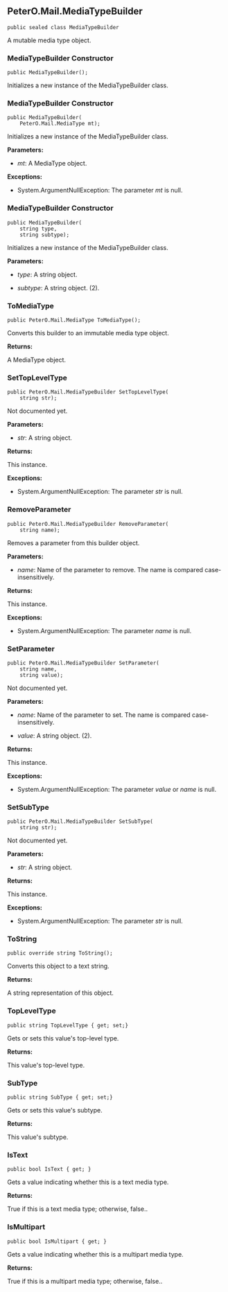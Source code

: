 ﻿## PeterO.Mail.MediaTypeBuilder

    public sealed class MediaTypeBuilder

A mutable media type object.

### MediaTypeBuilder Constructor

    public MediaTypeBuilder();

Initializes a new instance of the MediaTypeBuilder class.

### MediaTypeBuilder Constructor

    public MediaTypeBuilder(
        PeterO.Mail.MediaType mt);

Initializes a new instance of the MediaTypeBuilder class.

<b>Parameters:</b>

 * <i>mt</i>: A MediaType object.

<b>Exceptions:</b>

 * System.ArgumentNullException: 
The parameter <i>mt</i>
 is null.

### MediaTypeBuilder Constructor

    public MediaTypeBuilder(
        string type,
        string subtype);

Initializes a new instance of the MediaTypeBuilder class.

<b>Parameters:</b>

 * <i>type</i>: A string object.

 * <i>subtype</i>: A string object. (2).

### ToMediaType

    public PeterO.Mail.MediaType ToMediaType();

Converts this builder to an immutable media type object.

<b>Returns:</b>

A MediaType object.

### SetTopLevelType

    public PeterO.Mail.MediaTypeBuilder SetTopLevelType(
        string str);

Not documented yet.

<b>Parameters:</b>

 * <i>str</i>: A string object.

<b>Returns:</b>

This instance.

<b>Exceptions:</b>

 * System.ArgumentNullException: 
The parameter <i>str</i>
 is null.

### RemoveParameter

    public PeterO.Mail.MediaTypeBuilder RemoveParameter(
        string name);

Removes a parameter from this builder object.

<b>Parameters:</b>

 * <i>name</i>: Name of the parameter to remove. The name is compared case-insensitively.

<b>Returns:</b>

This instance.

<b>Exceptions:</b>

 * System.ArgumentNullException: 
The parameter <i>name</i>
 is null.

### SetParameter

    public PeterO.Mail.MediaTypeBuilder SetParameter(
        string name,
        string value);

Not documented yet.

<b>Parameters:</b>

 * <i>name</i>: Name of the parameter to set. The name is compared case-insensitively.

 * <i>value</i>: A string object. (2).

<b>Returns:</b>

This instance.

<b>Exceptions:</b>

 * System.ArgumentNullException: 
The parameter <i>value</i>
 or  <i>name</i>
 is null.

### SetSubType

    public PeterO.Mail.MediaTypeBuilder SetSubType(
        string str);

Not documented yet.

<b>Parameters:</b>

 * <i>str</i>: A string object.

<b>Returns:</b>

This instance.

<b>Exceptions:</b>

 * System.ArgumentNullException: 
The parameter <i>str</i>
 is null.

### ToString

    public override string ToString();

Converts this object to a text string.

<b>Returns:</b>

A string representation of this object.

### TopLevelType

    public string TopLevelType { get; set;}

Gets or sets this value's top-level type.

<b>Returns:</b>

This value's top-level type.

### SubType

    public string SubType { get; set;}

Gets or sets this value's subtype.

<b>Returns:</b>

This value's subtype.

### IsText

    public bool IsText { get; }

Gets a value indicating whether this is a text media type.

<b>Returns:</b>

True if this is a text media type; otherwise, false..

### IsMultipart

    public bool IsMultipart { get; }

Gets a value indicating whether this is a multipart media type.

<b>Returns:</b>

True if this is a multipart media type; otherwise, false..



